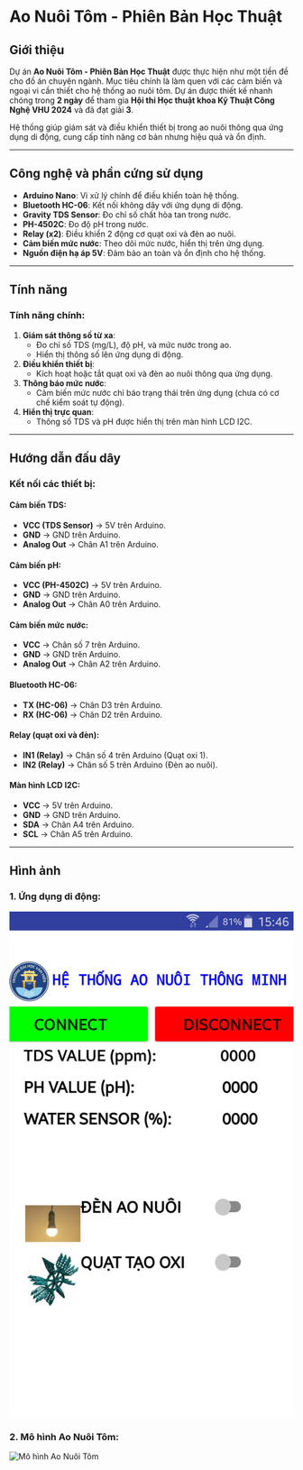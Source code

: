# Ao Nuôi Tôm - Phiên Bản Học Thuật

## Giới thiệu
Dự án **Ao Nuôi Tôm - Phiên Bản Học Thuật** được thực hiện như một tiền đề cho đồ án chuyên ngành. Mục tiêu chính là làm quen với các cảm biến và ngoại vi cần thiết cho hệ thống ao nuôi tôm. Dự án được thiết kế nhanh chóng trong **2 ngày** để tham gia **Hội thi Học thuật khoa Kỹ Thuật Công Nghệ VHU 2024** và đã đạt giải **3**.

Hệ thống giúp giám sát và điều khiển thiết bị trong ao nuôi thông qua ứng dụng di động, cung cấp tính năng cơ bản nhưng hiệu quả và ổn định.

---

## Công nghệ và phần cứng sử dụng
- **Arduino Nano**: Vi xử lý chính để điều khiển toàn hệ thống.
- **Bluetooth HC-06**: Kết nối không dây với ứng dụng di động.
- **Gravity TDS Sensor**: Đo chỉ số chất hòa tan trong nước.
- **PH-4502C**: Đo độ pH trong nước.
- **Relay (x2)**: Điều khiển 2 động cơ quạt oxi và đèn ao nuôi.
- **Cảm biến mức nước**: Theo dõi mức nước, hiển thị trên ứng dụng.
- **Nguồn điện hạ áp 5V**: Đảm bảo an toàn và ổn định cho hệ thống.

---

## Tính năng
### Tính năng chính:
1. **Giám sát thông số từ xa**:
   - Đo chỉ số TDS (mg/L), độ pH, và mức nước trong ao.
   - Hiển thị thông số lên ứng dụng di động.
2. **Điều khiển thiết bị**:
   - Kích hoạt hoặc tắt quạt oxi và đèn ao nuôi thông qua ứng dụng.
3. **Thông báo mức nước**:
   - Cảm biến mức nước chỉ báo trạng thái trên ứng dụng (chưa có cơ chế kiểm soát tự động).
4. **Hiển thị trực quan**:
   - Thông số TDS và pH được hiển thị trên màn hình LCD I2C.

---

## Hướng dẫn đấu dây
### Kết nối các thiết bị:
#### Cảm biến TDS:
- **VCC (TDS Sensor)** → 5V trên Arduino.
- **GND** → GND trên Arduino.
- **Analog Out** → Chân A1 trên Arduino.

#### Cảm biến pH:
- **VCC (PH-4502C)** → 5V trên Arduino.
- **GND** → GND trên Arduino.
- **Analog Out** → Chân A0 trên Arduino.

#### Cảm biến mức nước:
- **VCC** → Chân số 7 trên Arduino.
- **GND** → GND trên Arduino.
- **Analog Out** → Chân A2 trên Arduino.

#### Bluetooth HC-06:
- **TX (HC-06)** → Chân D3 trên Arduino.
- **RX (HC-06)** → Chân D2 trên Arduino.

#### Relay (quạt oxi và đèn):
- **IN1 (Relay)** → Chân số 4 trên Arduino (Quạt oxi 1).
- **IN2 (Relay)** → Chân số 5 trên Arduino (Đèn ao nuôi).

#### Màn hình LCD I2C:
- **VCC** → 5V trên Arduino.
- **GND** → GND trên Arduino.
- **SDA** → Chân A4 trên Arduino.
- **SCL** → Chân A5 trên Arduino.

---

## Hình ảnh
### 1. Ứng dụng di động:
![Ứng dụng MIT App Inventor](ao_nuoi_app.jpg)

### 2. Mô hình Ao Nuôi Tôm:
![Mô hình Ao Nuôi Tôm](ao_nuoi.HEIC)

